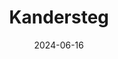 ---
title: "Kandersteg"
excerpt: "Where sapphire breathes within Oeschinensee's crystal depths"
description: "Where sapphire breathes within Oeschinensee's crystal depths"
gallery_name: "kandersteg"
date: 2024-06-16
header:
  overlay_image: kandersteg_3v1.jpg
---